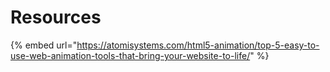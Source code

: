 # Resources

{% embed url="https://atomisystems.com/html5-animation/top-5-easy-to-use-web-animation-tools-that-bring-your-website-to-life/" %}



